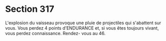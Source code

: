 # Section 317

L'explosion du vaisseau provoque une pluie de projectiles qui 
s'abattent sur vous. Vous perdez 4 points d'ENDURANCE et, si 
vous êtes toujours vivant, vous perdez connaissance. Rendez-
vous au 46.